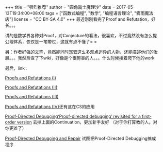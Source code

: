 +++
title = "强烈推荐"
author = "圆角骑士魔理沙"
date = 2017-05-13T19:34:00+08:00
tags = ["函数式编程", "数学", "编程语言理论", "雾雨魔法店"]
license = "CC BY-SA 4.0"
+++
最近刚刚看完了Proof and Refutation，好长。。。

讲的是数学界各种对Proof，对Conjecture的看法，很喜欢，不过竟然没有怎么提公理体系，仅仅是一笔带过，这就有点不懂了= =

另：作者好强的文笔，竟然能同时驾驭这么多观点迥异的人物，还能描述他们的发展。。。我然后查了下wiki，好像是个很厉害的人。。。什么时候接着爬下他的work

最后，link：

[Proofs and Refutations (I)](https://math.berkeley.edu/~kpmann/Lakatos.pdf) 

[Proofs and Refutations (II)](http://www.jstor.org/pss/685430) 

[Proofs and Refutations (III)](http://www.jstor.org/pss/685242)  

[Proofs and Refutations (IV)](http://www.jstor.org/pss/685636)还有这在CS的应用

[Proof-Directed Debugging](http://www.cs.cmu.edu/~rwh/papers/regexp/jfp.pdf)[‘Proof-directed debugging’ revisited for a first-order version](http://ropas.snu.ac.kr/~kwang/paper/06-jfp-yi.pdf) 去掉上面的Continuation，更加新手友好 （对于你打算教的人，对你更难了） 

[Proof-Directed Debugging and Repair](http://babel.ls.fi.upm.es/~pablo/Papers/pddr.pdf) 试图把Proof-Directed Debugging搞成程序
